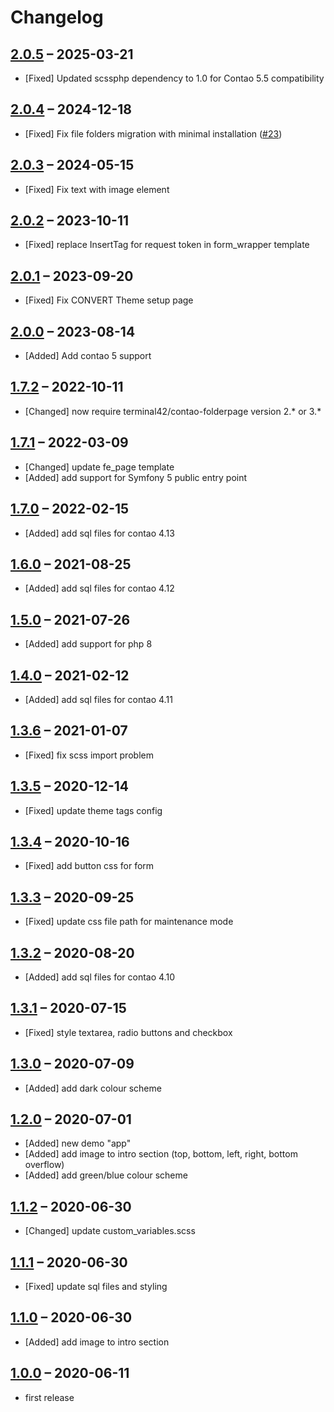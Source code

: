 # Changelog

[//]: <> (
Types of changes
    Added for new Addeds.
    Changed for changes in existing functionality.
    Deprecated for soon-to-be removed Addeds.
    Removed for now removed Addeds.
    Fixed for any bug fixes.
    Security in case of vulnerabilities.
)

## [2.0.5](https://github.com/contao-themes-net/convert-theme-bundle/tree/2.0.5) – 2025-03-21

- [Fixed] Updated scssphp dependency to 1.0 for Contao 5.5 compatibility

## [2.0.4](https://github.com/contao-themes-net/convert-theme-bundle/tree/2.0.4) – 2024-12-18

- [Fixed] Fix file folders migration with minimal installation ([#23](https://github.com/contao-themes-net/convert-theme-bundle/issues/23))

## [2.0.3](https://github.com/contao-themes-net/convert-theme-bundle/tree/2.0.3) – 2024-05-15

- [Fixed] Fix text with image element

## [2.0.2](https://github.com/contao-themes-net/convert-theme-bundle/tree/2.0.2) – 2023-10-11

- [Fixed] replace InsertTag for request token in form_wrapper template

## [2.0.1](https://github.com/contao-themes-net/convert-theme-bundle/tree/2.0.1) – 2023-09-20

- [Fixed] Fix CONVERT Theme setup page

## [2.0.0](https://github.com/contao-themes-net/convert-theme-bundle/tree/2.0.0) – 2023-08-14

- [Added] Add contao 5 support

## [1.7.2](https://github.com/contao-themes-net/convert-theme-bundle/tree/1.7.2) – 2022-10-11

- [Changed] now require terminal42/contao-folderpage version 2.* or 3.*

## [1.7.1](https://github.com/contao-themes-net/convert-theme-bundle/tree/1.7.1) – 2022-03-09

- [Changed] update fe_page template
- [Added] add support for Symfony 5 public entry point

## [1.7.0](https://github.com/contao-themes-net/convert-theme-bundle/tree/1.7.0) – 2022-02-15

- [Added] add sql files for contao 4.13

## [1.6.0](https://github.com/contao-themes-net/convert-theme-bundle/tree/1.6.0) – 2021-08-25

- [Added] add sql files for contao 4.12

## [1.5.0](https://github.com/contao-themes-net/convert-theme-bundle/tree/1.5.0) – 2021-07-26

- [Added] add support for php 8

## [1.4.0](https://github.com/contao-themes-net/convert-theme-bundle/tree/1.4.0) – 2021-02-12

- [Added] add sql files for contao 4.11

## [1.3.6](https://github.com/contao-themes-net/convert-theme-bundle/tree/1.3.6) – 2021-01-07

- [Fixed] fix scss import problem

## [1.3.5](https://github.com/contao-themes-net/convert-theme-bundle/tree/1.3.5) – 2020-12-14

- [Fixed] update theme tags config

## [1.3.4](https://github.com/contao-themes-net/convert-theme-bundle/tree/1.3.4) – 2020-10-16

- [Fixed] add button css for form

## [1.3.3](https://github.com/contao-themes-net/convert-theme-bundle/tree/1.3.3) – 2020-09-25

- [Fixed] update css file path for maintenance mode

## [1.3.2](https://github.com/contao-themes-net/convert-theme-bundle/tree/1.3.2) – 2020-08-20

- [Added] add sql files for contao 4.10

## [1.3.1](https://github.com/contao-themes-net/convert-theme-bundle/tree/1.3.1) – 2020-07-15

- [Fixed] style textarea, radio buttons and checkbox

## [1.3.0](https://github.com/contao-themes-net/convert-theme-bundle/tree/1.3.0) – 2020-07-09

- [Added] add dark colour scheme

## [1.2.0](https://github.com/contao-themes-net/convert-theme-bundle/tree/1.2.0) – 2020-07-01

- [Added] new demo "app"
- [Added] add image to intro section (top, bottom, left, right, bottom overflow)
- [Added] add green/blue colour scheme

## [1.1.2](https://github.com/contao-themes-net/convert-theme-bundle/tree/1.1.2) – 2020-06-30

- [Changed] update custom_variables.scss

## [1.1.1](https://github.com/contao-themes-net/convert-theme-bundle/tree/1.1.1) – 2020-06-30

- [Fixed] update sql files and styling

## [1.1.0](https://github.com/contao-themes-net/convert-theme-bundle/tree/1.1.0) – 2020-06-30

- [Added] add image to intro section

## [1.0.0](https://github.com/contao-themes-net/convert-theme-bundle/tree/1.0.0) – 2020-06-11

- first release 
